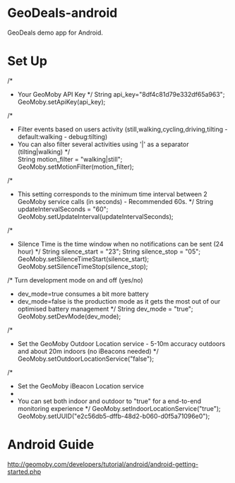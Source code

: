 GeoDeals-android
================

GeoDeals demo app for Android.

Set Up
================
/*
* Your GeoMoby API Key
*/
String api_key="8df4c81d79e332df65a963";
GeoMoby.setApiKey(api_key);

/*
*  Filter events based on users activity (still,walking,cycling,driving,tilting - default:walking - debug:tilting)
*  You can also filter several activities using '|' as a separator (tilting|walking)
*/  
String motion_filter = "walking|still";
GeoMoby.setMotionFilter(motion_filter);

/*
*  This setting corresponds to the minimum time interval between 2 GeoMoby service calls (in seconds) - Recommended 60s.
*/
String updateIntervalSeconds = "60";
GeoMoby.setUpdateInterval(updateIntervalSeconds);

/*
*  Silence Time is the time window when no notifications can be sent (24 hour)
*/
String silence_start = "23";
String silence_stop = "05";
GeoMoby.setSilenceTimeStart(silence_start);
GeoMoby.setSilenceTimeStop(silence_stop);

/* Turn development mode on and off (yes/no)
* dev_mode=true consumes a bit more battery 
* dev_mode=false is the production mode as it gets the most out of our optimised battery management
*/
String dev_mode = "true";
GeoMoby.setDevMode(dev_mode);

/*
*  Set the GeoMoby Outdoor Location service - 5-10m accuracy outdoors and about 20m indoors (no iBeacons needed)
*/
GeoMoby.setOutdoorLocationService("false");

/*
*  Set the GeoMoby iBeacon Location service
*
*  You can set both indoor and outdoor to "true" for a end-to-end monitoring experience
*/
GeoMoby.setIndoorLocationService("true");		
GeoMoby.setUUID("e2c56db5-dffb-48d2-b060-d0f5a71096e0");

Android Guide
================
http://geomoby.com/developers/tutorial/android/android-getting-started.php